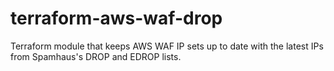 # terraform-aws-waf-drop
Terraform module that keeps AWS WAF IP sets up to date with the latest IPs from Spamhaus's DROP and EDROP lists.
